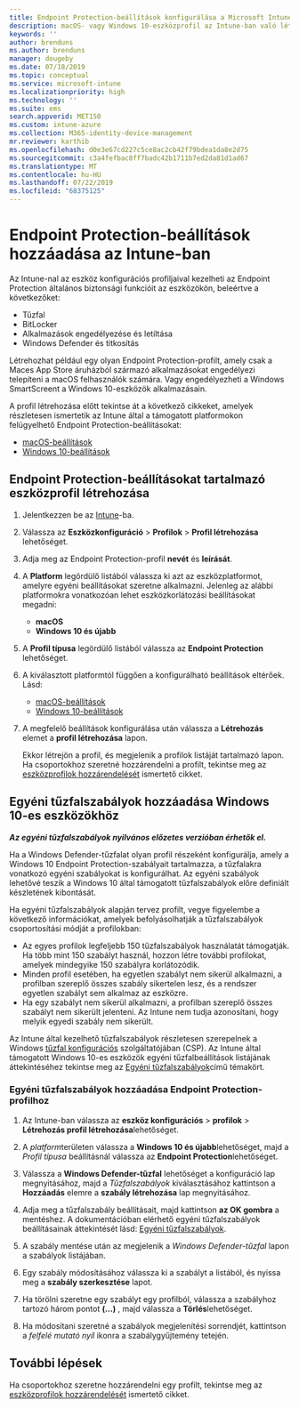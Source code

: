 ```yaml
---
title: Endpoint Protection-beállítások konfigurálása a Microsoft Intune-ban – Azure | Microsoft Docs
description: macOS- vagy Windows 10-eszközprofil az Intune-ban való létrehozásakor létrehozhat Endpoint Protection-beállításokat is.
keywords: ''
author: brenduns
ms.author: brenduns
manager: dougeby
ms.date: 07/18/2019
ms.topic: conceptual
ms.service: microsoft-intune
ms.localizationpriority: high
ms.technology: ''
ms.suite: ems
search.appverid: MET150
ms.custom: intune-azure
ms.collection: M365-identity-device-management
mr.reviewer: karthib
ms.openlocfilehash: d0e3e67cd227c5ce8ac2cb42f79bdea1da8e2d75
ms.sourcegitcommit: c3a4fefbac8ff7badc42b1711b7ed2da81d1ad67
ms.translationtype: MT
ms.contentlocale: hu-HU
ms.lasthandoff: 07/22/2019
ms.locfileid: "68375125"
---
```

# <a name="add-endpoint-protection-settings-in-intune"></a>Endpoint Protection-beállítások hozzáadása az Intune-ban  

Az Intune-nal az eszköz konfigurációs profiljaival kezelheti az Endpoint Protection általános biztonsági funkcióit az eszközökön, beleértve a következőket:  
- Tűzfal   
- BitLocker  
- Alkalmazások engedélyezése és letiltása  
- Windows Defender és titkosítás  

Létrehozhat például egy olyan Endpoint Protection-profilt, amely csak a Maces App Store áruházból származó alkalmazásokat engedélyezi telepíteni a macOS felhasználók számára. Vagy engedélyezheti a Windows SmartScreent a Windows 10-eszközök alkalmazásain.  

A profil létrehozása előtt tekintse át a következő cikkeket, amelyek részletesen ismertetik az Intune által a támogatott platformokon felügyelhető Endpoint Protection-beállításokat:  
   - [macOS-beállítások](endpoint-protection-macos.md)  
   - [Windows 10-beállítások](endpoint-protection-windows-10.md)  

## <a name="create-a-device-profile-containing-endpoint-protection-settings"></a>Endpoint Protection-beállításokat tartalmazó eszközprofil létrehozása  

1. Jelentkezzen be az [Intune](https://go.microsoft.com/fwlink/?linkid=2090973)-ba.  
3. Válassza az **Eszközkonfiguráció** > **Profilok** > **Profil létrehozása** lehetőséget.  
4. Adja meg az Endpoint Protection-profil **nevét** és **leírását**.  
5. A **Platform** legördülő listából válassza ki azt az eszközplatformot, amelyre egyéni beállításokat szeretne alkalmazni. Jelenleg az alábbi platformokra vonatkozóan lehet eszközkorlátozási beállításokat megadni:  
   - **macOS**  
   - **Windows 10 és újabb**  
6. A **Profil típusa** legördülő listából válassza az **Endpoint Protection** lehetőséget.  
7. A kiválasztott platformtól függően a konfigurálható beállítások eltérőek. Lásd:  
   - [macOS-beállítások](endpoint-protection-macos.md)  
   - [Windows 10-beállítások](endpoint-protection-windows-10.md)  

8. A megfelelő beállítások konfigurálása után válassza a **Létrehozás** elemet a **profil létrehozása** lapon.  

   Ekkor létrejön a profil, és megjelenik a profilok listáját tartalmazó lapon. Ha csoportokhoz szeretné hozzárendelni a profilt, tekintse meg az [eszközprofilok hozzárendelését](device-profile-assign.md) ismertető cikket.  

## <a name="add-custom-firewall-rules-for-windows-10-devices"></a>Egyéni tűzfalszabályok hozzáadása Windows 10-es eszközökhöz  
***Az egyéni tűzfalszabályok nyilvános előzetes verzióban érhetők el.***  

Ha a Windows Defender-tűzfalat olyan profil részeként konfigurálja, amely a Windows 10 Endpoint Protection-szabályait tartalmazza, a tűzfalakra vonatkozó egyéni szabályokat is konfigurálhat. Az egyéni szabályok lehetővé teszik a Windows 10 által támogatott tűzfalszabályok előre definiált készletének kibontását.  

Ha egyéni tűzfalszabályok alapján tervez profilt, vegye figyelembe a következő információkat, amelyek befolyásolhatják a tűzfalszabályok csoportosítási módját a profilokban:  
- Az egyes profilok legfeljebb 150 tűzfalszabályok használatát támogatják. Ha több mint 150 szabályt használ, hozzon létre további profilokat, amelyek mindegyike 150 szabályra korlátozódik.  
- Minden profil esetében, ha egyetlen szabályt nem sikerül alkalmazni, a profilban szereplő összes szabály sikertelen lesz, és a rendszer egyetlen szabályt sem alkalmaz az eszközre.  
- Ha egy szabályt nem sikerül alkalmazni, a profilban szereplő összes szabályt nem sikerült jelenteni. Az Intune nem tudja azonosítani, hogy melyik egyedi szabály nem sikerült.  

Az Intune által kezelhető tűzfalszabályok részletesen szerepelnek a Windows [tűzfal konfigurációs]( https://docs.microsoft.com/windows/client-management/mdm/firewall-csp) szolgáltatójában (CSP). Az Intune által támogatott Windows 10-es eszközök egyéni tűzfalbeállítások listájának áttekintéséhez tekintse meg az [Egyéni tűzfalszabályok](endpoint-protection-windows-10.md#custom-firewall-rules)című témakört.  

### <a name="to-add-custom-firewall-rules-to-an-endpoint-protection-profile"></a>Egyéni tűzfalszabályok hozzáadása Endpoint Protection-profilhoz  

1. Az Intune-ban válassza az **eszköz konfigurációs** > **profilok** > **Létrehozás profil létrehozása**lehetőséget.  

2. A *platform*területen válassza a **Windows 10 és újabb**lehetőséget, majd a *Profil típusa* beállításnál válassza az **Endpoint Protection**lehetőséget.  

3. Válassza a **Windows Defender-tűzfal** lehetőséget a konfiguráció lap megnyitásához, majd a *Tűzfalszabályok* kiválasztásához kattintson a **Hozzáadás** elemre a **szabály létrehozása** lap megnyitásához.  

4. Adja meg a tűzfalszabály beállításait, majd kattintson **az OK gombra** a mentéshez. A dokumentációban elérhető egyéni tűzfalszabályok beállításainak áttekintését lásd: [Egyéni tűzfalszabályok](endpoint-protection-windows-10.md#custom-firewall-rules).  

5. A szabály mentése után az megjelenik a *Windows Defender-tűzfal* lapon a szabályok listájában.  

6. Egy szabály módosításához válassza ki a szabályt a listából, és nyissa meg a **szabály szerkesztése** lapot.  

7. Ha törölni szeretne egy szabályt egy profilból, válassza a szabályhoz tartozó három pontot **(...)** , majd válassza a **Törlés**lehetőséget.  

8. Ha módosítani szeretné a szabályok megjelenítési sorrendjét, kattintson a *felfelé mutató nyíl* ikonra a szabálygyűjtemény tetején.  


## <a name="next-steps"></a>További lépések  

Ha csoportokhoz szeretne hozzárendelni egy profilt, tekintse meg az [eszközprofilok hozzárendelését](device-profile-assign.md) ismertető cikket.  
